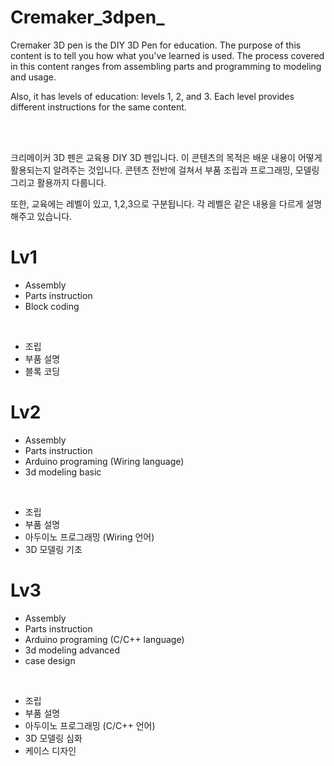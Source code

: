 # Cremaker_3dpen_

Cremaker 3D pen is the DIY 3D Pen for education. 
The purpose of this content is to tell you how what you've learned is used.
The process covered in this content ranges from assembling parts and programming to modeling and usage.

Also, it has levels of education: levels 1, 2, and 3.
Each level provides different instructions for the same content.

<br />
<br />

크리메이커 3D 펜은 교육용 DIY 3D 펜입니다.
이 콘텐츠의 목적은 배운 내용이 어떻게 활용되는지 알려주는 것입니다.
콘텐츠 전반에 걸쳐서 부품 조립과 프로그래밍, 모델링 그리고 활용까지 다룹니다.

또한, 교육에는 레벨이 있고, 1,2,3으로 구분됩니다.
각 레벨은 같은 내용을 다르게 설명해주고 있습니다.

# Lv1

- Assembly
- Parts instruction
- Block coding

<br />

- 조립
- 부품 설명
- 블록 코딩

# Lv2

- Assembly
- Parts instruction
- Arduino programing (Wiring language)
- 3d modeling basic

<br />

- 조립
- 부품 설명
- 아두이노 프로그래밍 (Wiring 언어)
- 3D 모델링 기초


# Lv3

- Assembly
- Parts instruction
- Arduino programing (C/C++ language)
- 3d modeling advanced
- case design

<br />

- 조립
- 부품 설명
- 아두이노 프로그래밍 (C/C++ 언어)
- 3D 모델링 심화
- 케이스 디자인

